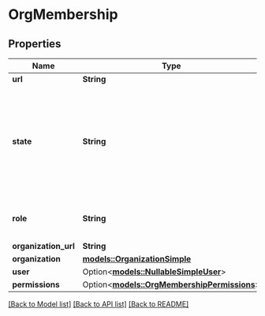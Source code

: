 # OrgMembership

## Properties

Name | Type | Description | Notes
------------ | ------------- | ------------- | -------------
**url** | **String** |  | 
**state** | **String** | The state of the member in the organization. The `pending` state indicates the user has not yet accepted an invitation. | 
**role** | **String** | The user's membership type in the organization. | 
**organization_url** | **String** |  | 
**organization** | [**models::OrganizationSimple**](organization-simple.md) |  | 
**user** | Option<[**models::NullableSimpleUser**](nullable-simple-user.md)> |  | 
**permissions** | Option<[**models::OrgMembershipPermissions**](org_membership_permissions.md)> |  | [optional]

[[Back to Model list]](../README.md#documentation-for-models) [[Back to API list]](../README.md#documentation-for-api-endpoints) [[Back to README]](../README.md)


